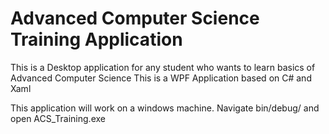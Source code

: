 # Advanced Computer Science Training Application

This is a Desktop application for any student who wants to learn basics of Advanced Computer Science
This is a WPF Application based on C# and Xaml 

This application will work on a windows machine.
Navigate bin/debug/ and open ACS_Training.exe
